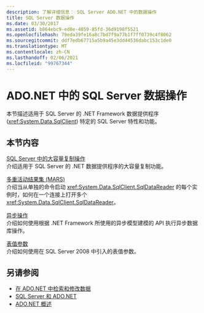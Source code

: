 ```yaml
---
description: 了解详细信息： SQL Server ADO.NET 中的数据操作
title: SQL Server 数据操作
ms.date: 03/30/2017
ms.assetid: b864ebc9-ed8e-4059-85fd-36d9198f5521
ms.openlocfilehash: 79eda39fe16a8c7bd7f9a77b1f7ff0739c4f8062
ms.sourcegitcommit: ddf7edb67715a5b9a45e3dd44536dabc153c1de0
ms.translationtype: MT
ms.contentlocale: zh-CN
ms.lasthandoff: 02/06/2021
ms.locfileid: "99767344"
---
```

# <a name="sql-server-data-operations-in-adonet"></a>ADO.NET 中的 SQL Server 数据操作

本节描述适用于 SQL Server 的 .NET Framework 数据提供程序 (<xref:System.Data.SqlClient>) 特定的 SQL Server 特性和功能。  
  
## <a name="in-this-section"></a>本节内容  

 [SQL Server 中的大容量复制操作](bulk-copy-operations-in-sql-server.md)  
 介绍适用于 SQL Server 的 .NET 数据提供程序的大容量复制功能。  
  
 [多重活动结果集 (MARS)](multiple-active-result-sets-mars.md)  
 介绍当从单独的命令启动 <xref:System.Data.SqlClient.SqlDataReader> 的每个实例时，如何在一个连接上打开多个 <xref:System.Data.SqlClient.SqlDataReader>。  
  
 [异步操作](asynchronous-operations.md)  
 介绍如何使用根据 .NET Framework 所使用的异步模型建模的 API 执行异步数据库操作。  
  
 [表值参数](table-valued-parameters.md)  
 介绍如何使用在 SQL Server 2008 中引入的表值参数。  
  
## <a name="see-also"></a>另请参阅

- [在 ADO.NET 中检索和修改数据](../retrieving-and-modifying-data.md)
- [SQL Server 和 ADO.NET](index.md)
- [ADO.NET 概述](../ado-net-overview.md)
